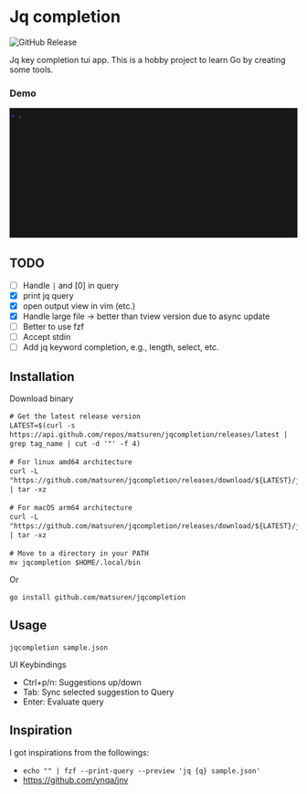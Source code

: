 # Jq completion
![GitHub Release](https://img.shields.io/github/v/release/matsuren/jqcompletion)

Jq key completion tui app. This is a hobby project to learn Go by creating some tools.

### Demo
![demo](.README/demo.gif)

## TODO
- [ ] Handle `|` and [0] in query
- [x] print jq query
- [x] open output view in vim (etc.)
- [x] Handle large file -> better than tview version due to async update
- [ ] Better to use fzf
- [ ] Accept stdin
- [ ] Add jq keyword completion, e.g., length, select, etc.

## Installation

Download binary
```
# Get the latest release version
LATEST=$(curl -s https://api.github.com/repos/matsuren/jqcompletion/releases/latest | grep tag_name | cut -d '"' -f 4)

# For linux amd64 architecture
curl -L "https://github.com/matsuren/jqcompletion/releases/download/${LATEST}/jqcompletion_${LATEST#v}_linux_amd64.tar.gz" | tar -xz

# For macOS arm64 architecture
curl -L "https://github.com/matsuren/jqcompletion/releases/download/${LATEST}/jqcompletion_${LATEST#v}_darwin_arm64.tar.gz" | tar -xz

# Move to a directory in your PATH
mv jqcompletion $HOME/.local/bin
```

Or
```
go install github.com/matsuren/jqcompletion
```

## Usage

```
jqcompletion sample.json
```

UI Keybindings
- Ctrl+p/n: Suggestions up/down
- Tab: Sync selected suggestion to Query
- Enter: Evaluate query

## Inspiration

I got inspirations from the followings:

- `echo "" | fzf --print-query --preview 'jq {q} sample.json'`
- https://github.com/ynqa/jnv

